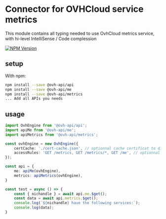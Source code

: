 # Connector for OVHCloud service metrics

This module contains all typing needed to use OvhCloud metrics service, with hi-level IntelliSense / Code complession

[![NPM Version](https://img.shields.io/npm/v/@ovh-api/metrics.svg?style=flat)](https://www.npmjs.org/package/@ovh-api/metrics)

## setup

With npm:
````bash
npm install --save @ovh-api/api
npm install --save @ovh-api/me
npm install --save @ovh-api/metrics
... Add all APIs you needs
````

## usage

````typescript
import OvhEngine from '@ovh-api/api';
import apiMe from '@ovh-api/me';
import apiMetrics from '@ovh-api/metrics';

const ovhEngine = new OvhEngine({ 
    certCache: './cert-cache.json', // optionnal cache certificat to disk
    accessRules: 'GET /metrics, GET /metrics/*, GET /me', // optionnal limit the requested privileges.
});

const api = {
    me: apiMe(ovhEngine),
    metrics: apiMetrics(ovhEngine),
}

const test = async () => {
    const { nichandle } = await api.me.$get();
    const data = await api.metrics.$get();
    console.log(`${nichandle} have the following services:`);
    console.log(data);
}

````